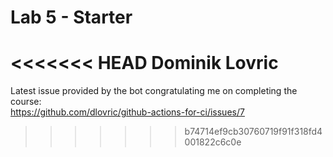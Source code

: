 # Lab 5 - Starter
<<<<<<< HEAD
Dominik Lovric
=======
Latest issue provided by the bot congratulating me on completing the course: \
https://github.com/dlovric/github-actions-for-ci/issues/7
>>>>>>> b74714ef9cb30760719f91f318fd4001822c6c0e
